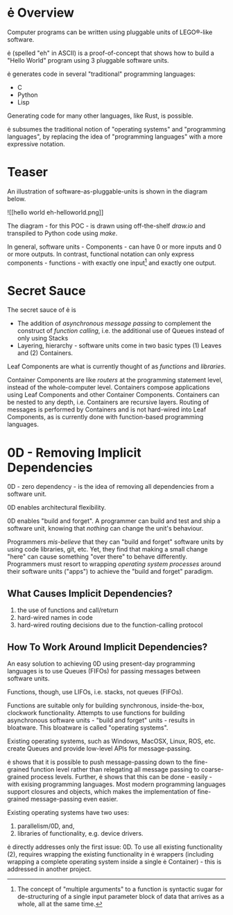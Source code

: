 # ė Overview
Computer programs can be written using pluggable units of LEGO®-like software.

ė (spelled "eh" in ASCII) is a proof-of-concept that shows how to build a "Hello World" program using 3 pluggable software units.

ė generates code in several "traditional" programming languages:
- C
- Python
- Lisp

Generating code for many other languages, like Rust, is possible.

ė subsumes the traditional notion of "operating systems" and "programming languages", by replacing the idea of "programming languages" with a more expressive notation.
# Teaser
An illustration of software-as-pluggable-units is shown in the diagram below.

![[hello world eh-helloworld.png]]

The diagram - for this POC - is drawn using off-the-shelf *draw.io* and transpiled to Python code using *make*.

In general, software units - Components - can have 0 or more inputs and 0 or more outputs.  In contrast, functional notation can only express components - functions - with exactly one input[^oneinput] and exactly one output.

[^oneinput]: The concept of "multiple arguments" to a function is syntactic sugar for de-structuring of a single input parameter block of data that arrives as a whole, all at the same time.
# Secret Sauce
The secret sauce of ė is 
- The addition of *asynchronous message passing* to complement the construct of *function calling*, i.e. the additional use of Queues instead of only using Stacks
- Layering, hierarchy - software units come in two basic types (1) Leaves and (2) Containers.

Leaf Components are what is currently thought of as *functions* and *libraries*.

Container Components are like *routers* at the programming statement level, instead of the whole-computer level.  Containers compose applications using Leaf Components and other Container Components.  Containers can be nested to any depth, i.e. Containers are recursive layers.  Routing of messages is performed by Containers and is not hard-wired into Leaf Components, as is currently done with function-based programming languages.
# 0D - Removing Implicit Dependencies
0D - zero dependency - is the idea of removing all dependencies from a software unit.

0D enables architectural flexibility.

0D enables "build and forget".  A programmer can build and test and ship a software unit, knowing that *nothing* can change the unit's behaviour.

Programmers *mis-believe* that they can "build and forget" software units by using code libraries, git, etc.  Yet, they find that making a small change "here" can cause something "over there" to behave differently.  Programmers must resort to wrapping *operating system processes* around their software units ("apps") to achieve the "build and forget" paradigm.

## What Causes Implicit Dependencies?

1. the use of functions and call/return
2. hard-wired names in code
3. hard-wired routing decisions due to the function-calling protocol

## How To Work Around Implicit Dependencies?

An easy solution to achieving 0D using present-day programming languages is to use Queues (FIFOs) for passing messages between software units.

Functions, though, use LIFOs, i.e. stacks, not queues (FIFOs).  

Functions are suitable only for building synchronous, inside-the-box, clockwork functionality.  Attempts to use functions for building asynchronous software units - "build and forget" units - results in bloatware.  This bloatware is called "operating systems".

Existing operating systems, such as Windows, MacOSX, Linux, ROS, etc. create Queues and provide low-level APIs for message-passing.  

ė shows that it is possible to push message-passing down to the fine-grained function level rather than relegating all message passing to coarse-grained process levels.  Further, ė shows that this can be done - easily - with exising programming languages.  Most modern programming languages support closures and objects, which makes the implementation of fine-grained message-passing even easier.

Existing operating systems have two uses: 
1. parallelism/0D, and, 
2. libraries of functionality, e.g. device drivers.

ė directly addresses only the first issue: 0D.  To use all existing functionality (2), requires wrapping the existing functionality in ė wrappers (including wrapping a complete operating system inside a single ė Container) - this is addressed in another project. 